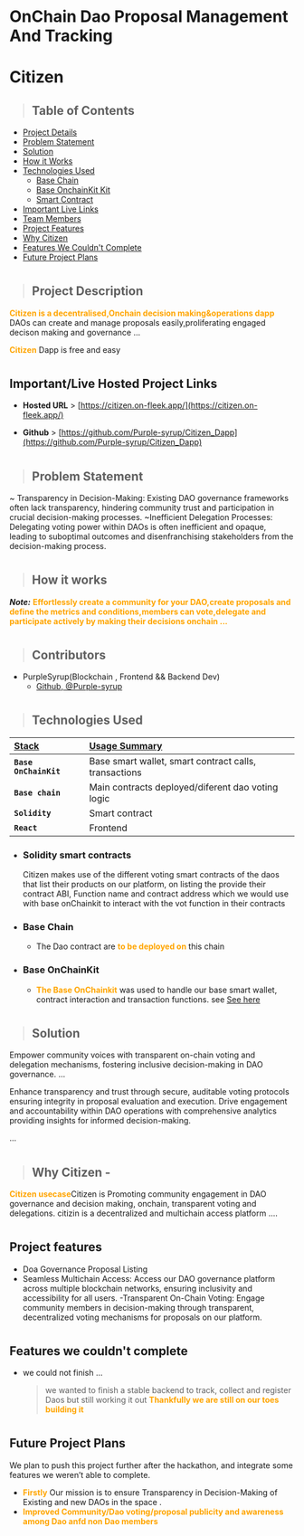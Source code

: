 # OnChain Dao Proposal Management And Tracking


# Citizen

> ## Table of Contents
- [Project Details](#project-description)
- [Problem Statement](#problem-statement)
- [Solution](#solution)
- [How it Works](#how-it-works)
- [Technologies Used](#technologies-used)
    - [Base Chain](#base-chain)
    - [Base OnchainKit Kit](#base-onchainkit)
    - [Smart Contract](#solidity-smart-contracts)
- [Important Live Links](#importantlive-hosted-project-links)
- [Team Members](#contributors)
- [Project Features](#project-features)
- [Why Citizen](#why-Citizen)
- [Features We Couldn't Complete](#features-we-couldnt-complete)
- [Future Project Plans](#future-project-plans)


#
> ## Project Description

<p><b style="color:orange">Citizen is a decentralised,Onchain decision making&operations dapp 
</b> DAOs can create and manage proposals easily,proliferating engaged decison making and governance ...

<b style="color:orange">Citizen</b> Dapp is free and easy 
</p>

#
## Important/Live Hosted Project Links
- **Hosted URL** > [https://citizen.on-fleek.app/](https://citizen.on-fleek.app/)

- **Github** > [https://github.com/Purple-syrup/Citizen_Dapp](https://github.com/Purple-syrup/Citizen_Dapp)


#
> ## Problem Statement
~ Transparency in Decision-Making: Existing DAO 
governance frameworks often lack transparency, 
hindering community trust and participation in crucial 
decision-making processes.
~Inefficient Delegation Processes: Delegating voting
power within DAOs is often inefficient and opaque, 
leading to suboptimal outcomes and disenfranchising
stakeholders from the decision-making process.
#
> ## How it works
***Note:*** <b style="color:orange"> Effortlessly create a community for your DAO,create proposals and define the metrics and conditions,members can vote,delegate and participate actively by making their decisions onchain ...</b>



#
> ## Contributors

- PurpleSyrup(Blockchain , Frontend && Backend Dev)
    - [Github, @Purple-syrup](https://github.com/Purple-syrup) <br>


#
> ## Technologies Used

 | <b><u>Stack</u></b> | <b><u>Usage Summary</u></b> |
 | :------------------ | :------------------------- |
 | **`Base OnChainKit`**       | Base smart wallet, smart contract calls, transactions       |
 | **`Base chain`** | Main contracts deployed/diferent dao voting logic |
 | **`Solidity`**      | Smart contract             |
 | **`React`**         | Frontend                   |

- ### **Solidity smart contracts**
    Citizen makes use of the different voting smart contracts of the daos that list their products on our platform, on listing the provide their contract ABI, Function name and contract address which we would use with base onChainkit to interact with the vot function in their contracts


- ### **Base Chain**
    - The Dao contract are <b style="color: orange"> to be deployed on</b> this chain 


- ### **Base OnChainKit**
    - <b style="color: orange">The Base OnChainkit</b>  was used to handle our base smart wallet, contract interaction and transaction functions.
    see [See here](https://github.com/Purple-syrup/Citizen_Dapp/blob/main/src/components/top-nav/TopNav.jsx#L75)


#
> ## Solution
<p>Empower community voices with transparent on-chain voting and
delegation mechanisms, fostering inclusive decision-making in 
DAO governance. ...</p>
Enhance transparency and trust through secure, auditable voting 
protocols ensuring integrity in proposal evaluation and execution.
Drive engagement and accountability within DAO operations with
comprehensive analytics providing insights for informed 
decision-making.
<p><b style="color: orange">
 </b>...
</p>




#
> ## Why Citizen - 
<p><b style="color:orange">Citizen usecase</b>Citizen is Promoting community engagement in DAO governance and 
decision making, onchain, transparent voting and delegations.
citizin is a decentralized and multichain access platform .... 
</p>

#
## Project features
- Doa Governance Proposal Listing
- Seamless Multichain Access: Access our DAO governance platform 
across multiple blockchain networks, ensuring inclusivity and
accessibility for all users.
-Transparent On-Chain Voting: Engage community members in 
decision-making through transparent, decentralized voting 
mechanisms for proposals on our platform.


#
## Features we couldn't complete
- we could not finish ...
    >we wanted to finish a stable backend to track, collect and register Daos but still working it out <b style="color:orange">Thankfully we are still on our toes building it</b>

#
## Future Project Plans
We plan to push this project further after the hackathon, and integrate some features we weren’t able to complete. 
- <b style="color:orange">Firstly</b> Our mission is to ensure Transparency in Decision-Making of Existing and new DAOs in the space </b>
.</b>
- <b style="color:orange">Improved Community/Dao voting/proposal publicity and awareness among Dao anfd non Dao members</b>
